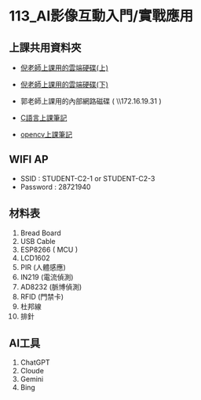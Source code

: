 # 113_AI影像互動入門/實戰應用

## 上課共用資料夾

- [倪老師上課用的雲端硬碟(上)](https://drive.google.com/drive/folders/1KgtU5GrxqSX69DrHz9Hf0e90lH7osqnu?usp=drive_link)
- [倪老師上課用的雲端硬碟(下)](https://drive.google.com/drive/folders/1km-2vxKUzDoDOLrju-PHctwpggKuuiMD)

- 郭老師上課用的內部網路磁碟 ( \\\\172.16.19.31 )

- [C語言上課筆記](/doc/C語言上課筆記.md)
- [opencv上課筆記](/doc/opencv上課筆記.md)

## WIFI AP

- SSID : STUDENT-C2-1 or STUDENT-C2-3
- Password : 28721940

## 材料表

1. Bread Board
1. USB Cable
1. ESP8266 ( MCU )
1. LCD1602
1. PIR (人體感應)
1. IN219 (電流偵測)
1. AD8232 (脈博偵測)
1. RFID (門禁卡)
1. 杜邦線
1. 排針

## AI工具
1. ChatGPT
1. Cloude
1. Gemini
1. Bing

